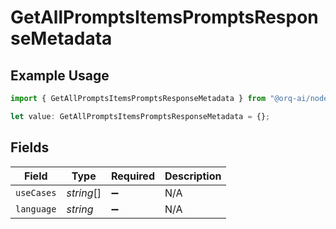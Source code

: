 # GetAllPromptsItemsPromptsResponseMetadata

## Example Usage

```typescript
import { GetAllPromptsItemsPromptsResponseMetadata } from "@orq-ai/node/models/operations";

let value: GetAllPromptsItemsPromptsResponseMetadata = {};
```

## Fields

| Field              | Type               | Required           | Description        |
| ------------------ | ------------------ | ------------------ | ------------------ |
| `useCases`         | *string*[]         | :heavy_minus_sign: | N/A                |
| `language`         | *string*           | :heavy_minus_sign: | N/A                |